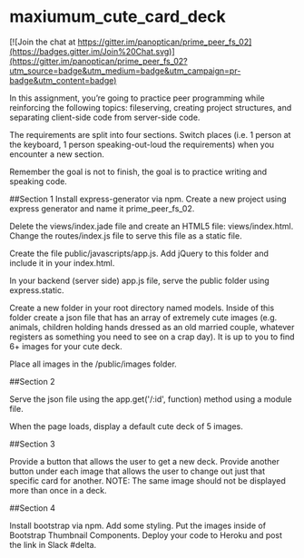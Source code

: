 # maxiumum_cute_card_deck

[![Join the chat at https://gitter.im/panoptican/prime_peer_fs_02](https://badges.gitter.im/Join%20Chat.svg)](https://gitter.im/panoptican/prime_peer_fs_02?utm_source=badge&utm_medium=badge&utm_campaign=pr-badge&utm_content=badge)

In this assignment, you’re going to practice peer programming while reinforcing the following topics: fileserving, creating project structures, and separating client-side code from server-side code.

The requirements are split into four sections. Switch places (i.e. 1 person at the keyboard, 1 person speaking-out-loud the requirements) when you encounter a new section.

Remember the goal is not to finish, the goal is to practice writing and speaking code.

##Section 1
Install express-generator via npm. Create a new project using express generator and name it prime_peer_fs_02. 

Delete the views/index.jade file and create an HTML5 file: views/index.html. Change the routes/index.js file to serve this file as a static file.

Create the file public/javascripts/app.js. Add jQuery to this folder and include it in your index.html.

In your backend (server side) app.js file, serve the public folder using express.static. 

Create a new folder in your root directory named models. Inside of this folder create a json file that has an array of extremely cute images (e.g. animals, children holding hands dressed as an old married couple, whatever registers as something you need to see on a crap day). It is up to you to find 6+ images for your cute deck.

Place all images in the /public/images folder.

##Section 2

Serve the json file using the app.get('/:id', function) method using a module file.

When the page loads, display a default cute deck of 5 images.

##Section 3

Provide a button that allows the user to get a new deck. Provide another button under each image that allows the user to change out just that specific card for another. NOTE: The same image should not be displayed more than once in a deck.

##Section 4

Install bootstrap via npm.  Add some styling. Put the images inside of Bootstrap Thumbnail Components. Deploy your code to Heroku and post the link in Slack #delta.

